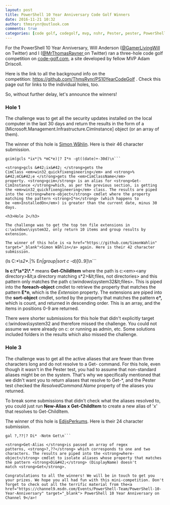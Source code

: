```yaml
---
layout: post
title: PowerShell 10 Year Anniversary Code Golf Winners
date: 2016-11-21 10:32
author: thmsrynr@outlook.com
comments: true
categories: [code golf, codegolf, mvp, nshr, Pester, pester, PowerShell, powershell, powershell10year]
---
```

For the PowerShell 10 Year Anniversary, Will Anderson (<a href="http://twitter.com/gamerlivingwill" target="_blank">@GamerLivingWill</a> on Twitter) and I (<a href="http://twitter.com/mrthomasrayner" target="_blank">@MrThomasRayner </a>on Twitter) ran a three-hole code golf competition on <a href="http://www.code-golf.com" target="_blank">code-golf.com</a>, a site developed by fellow MVP Adam Driscoll.

Here is the link to all the background info on the competition: <a href="https://github.com/ThmsRynr/PS10YearCodeGolf" target="_blank">https://github.com/ThmsRynr/PS10YearCodeGolf</a> . Check this page out for links to the individual holes, too.

So, without further delay, let's announce the winners!

<h3>Hole 1</h3>

The challenge was to get all the security updates installed on the local computer in the last 30 days and return the results in the form of a [Microsoft.Management.Infrastructure.CimInstance] object (or an array of them).

The winner of this hole is <a href="https://github.com/SimonWahlin" target="_blank">Simon Wåhlin</a>. Here is their 46 character submission.

```
gcim(gcls *ix*|% *mC*e)|? I*n -gt((date)+-30d)\n```

<strong>gcls &#42;ix&#42; </strong>gets the CimClass <em>win32_quickfixengineering</em> and <strong>% &#42;mC&#42;e </strong>gets the <em>CimClassName</em> property. <strong>gcim</strong> is an alias for <strong>Get-CimInstance </strong>which, as per the previous section, is getting the <em>win32_quickfixengineering</em> class. The results are piped into the <strong>where-object</strong> cmdlet where the property matching the pattern <strong>I*n</strong> (which happens to be <em>InstalledOn</em>) is greater than the current date, minus 30 days.

<h3>Hole 2</h3>

The challenge was to get the top ten file extensions in c:\windows\system32, only return 10 items and group results by extension.

The winner of this hole is <a href="https://github.com/SimonWahlin" target="_blank">Simon Wåhlin</a> again. Here is their 42 character submission.

```
(ls C:\*\s*2\*.*|% E*n|group|sort c* -d)[0..9]\n```

<strong>ls c:&#92;&#42;&#92;s&#42;2&#92;&#42;.&#42;</strong> means <strong>Get-ChildItem</strong> where the path is c:\<em>&lt;any directory&gt;\&lt;a directory matching s&#42;2&gt;\&lt;files, not directories&gt; </em>and this pattern only matches the path c:\windows\system32\&lt;files&gt;. This is piped into the <strong>foreach-object</strong> cmdlet to retrieve the property that matches the pattern <strong>E&#42;n</strong>,<strong> </strong>which is the <em>Extension</em> property. The extensions are piped into the <strong>sort-object</strong> cmdlet, sorted by the property that matches the pattern <strong>c&#42;,</strong> which is count, and returned in descending order. This is an array, and the items in positions 0-9 are returned.

There were shorter submissions for this hole that didn't explicitly target c:\windows\system32 and therefore missed the challenge. You could not assume we were already on c: or running as admin, etc. Some solutions included folders in the results which also missed the challenge.

<h3>Hole 3</h3>

The challenge was to get all the active aliases that are fewer than three characters long and do not resolve to a Get- command. For this hole, even though it wasn't in the Pester test, you had to assume that non-standard aliases might be on the system. That's why we specifically mentioned that we didn't want you to return aliases that resolve to Get-&#42;, and the Pester test checked the <em>ResolvedCommand.Name</em> property of the aliases you returned.

To break some submissions that didn't check what the aliases resolved to, you could just run <strong>New-Alias x Get-ChildItem</strong> to create a new alias of 'x' that resolves to Get-ChildItem.

The winner of this hole is <a href="https://github.com/EdijsPerkums" target="_blank">EdijsPerkums</a>. Here is their 24 character submission.

```
gal ?,??|? Di* -Notm Get\n```

<strong>Get-Alias </strong>is passed an array of regex patterns, <strong>?,??</strong> which corresponds to one and two characters. The results are piped into the <strong>where-object</strong> cmdlet to isolate aliases whose property that matches the pattern <strong>Di&#42;</strong> (DisplayName) doesn't match <strong>Get</strong>.

Congratulations to all the winners! We will be in touch to get you your prizes. We hope you all had fun with this mini-competition. Don't forget to check out all the terrific material from the<a href="https://channel9.msdn.com/Events/PowerShell-Team/PowerShell-10-Year-Anniversary" target="_blank"> PowerShell 10 Year Anniversary on Channel 9</a>!
